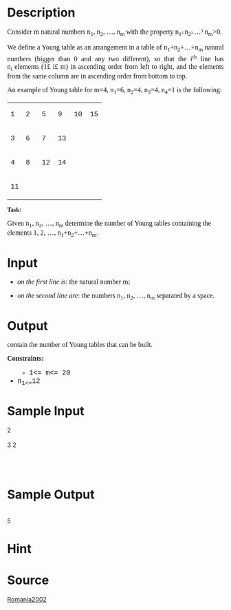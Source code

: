 
# Description

<div class="content"><p><span class="Apple-style-span" style="word-spacing: 0px; font: medium Arial,Microsoft Yahei,Simsun,sans-serif; text-transform: none; color: rgb(0,0,0); text-indent: 0px; white-space: normal; letter-spacing: normal; border-collapse: separate; orphans: 2; widows: 2; webkit-border-horizontal-spacing: 0px; webkit-border-vertical-spacing: 0px; webkit-text-decorations-in-effect: none; webkit-text-size-adjust: auto; webkit-text-stroke-width: 0px">
</span></p><p align="justify"><font face="Times New Roman" size="3">Consider m natural numbers n<sub>1</sub>, n<sub>2</sub>, …, n<sub>m<span class="Apple-converted-space"> </span></sub>with the property n<sub>1³<span class="Apple-converted-space"> </span></sub>n<sub>2³<span class="Apple-converted-space"> </span></sub>…³ n<sub>m</sub>&gt;0.</font></p>
<p align="justify"><font face="Times New Roman" size="3">We define a Young table as an arrangement in a table of n<sub>1</sub>+n<sub>2</sub>+…+n<sub>m</sub><span class="Apple-converted-space"> </span>natural numbers (bigger than 0 and any two different), so that the i<sup>th</sup><span class="Apple-converted-space"> </span>line has n<sub>i</sub><span class="Apple-converted-space"> </span>elements (1£ i£ m) in ascending order from left to right, and the elements from the same column are in ascending order from bottom to top.</font></p>
<p align="justify"><font face="Times New Roman" size="3">An example of Young table for m=4, n<sub>1</sub>=6, n<sub>2</sub>=4, n<sub>3</sub>=4, n<sub>4</sub>=1 is the following:</font></p>
<p align="center"></p>
<center>
<table cellspacing="1" cellpadding="7" width="224">
    <tbody>
        <tr>
            <td valign="top" width="16%">
            <p><font face="Courier New" size="3"><font face="Courier New">1</font></font></p>
            </td>
            <td valign="top" width="17%">
            <p><font face="Courier New" size="3"><font face="Courier New">2</font></font></p>
            </td>
            <td valign="top" width="17%">
            <p><font face="Courier New" size="3"><font face="Courier New">5</font></font></p>
            </td>
            <td valign="top" width="17%">
            <p><font face="Courier New" size="3"><font face="Courier New">9</font></font></p>
            </td>
            <td valign="top" width="17%">
            <p><font face="Courier New" size="3"><font face="Courier New">10</font></font></p>
            </td>
            <td valign="top" width="17%">
            <p><font face="Courier New" size="3"><font face="Courier New">15</font></font></p>
            </td>
        </tr>
        <tr>
            <td valign="top" width="16%">
            <p><font face="Courier New" size="3"><font face="Courier New">3</font></font></p>
            </td>
            <td valign="top" width="17%">
            <p><font face="Courier New" size="3"><font face="Courier New">6</font></font></p>
            </td>
            <td valign="top" width="17%">
            <p><font face="Courier New" size="3"><font face="Courier New">7</font></font></p>
            </td>
            <td valign="top" width="17%">
            <p><font face="Courier New" size="3"><font face="Courier New">13</font></font></p>
            </td>
            <td valign="top" width="17%"></td>
            <td valign="top" width="17%"></td>
        </tr>
        <tr>
            <td valign="top" width="16%">
            <p><font face="Courier New" size="3"><font face="Courier New">4</font></font></p>
            </td>
            <td valign="top" width="17%">
            <p><font face="Courier New" size="3"><font face="Courier New">8</font></font></p>
            </td>
            <td valign="top" width="17%">
            <p><font face="Courier New" size="3"><font face="Courier New">12</font></font></p>
            </td>
            <td valign="top" width="17%">
            <p><font face="Courier New" size="3"><font face="Courier New">14</font></font></p>
            </td>
            <td valign="top" width="17%"></td>
            <td valign="top" width="17%"></td>
        </tr>
        <tr>
            <td valign="top" width="16%">
            <p><font face="Courier New" size="3"><font face="Courier New">11</font></font></p>
            </td>
            <td valign="top" width="17%"></td>
            <td valign="top" width="17%"></td>
            <td valign="top" width="17%"></td>
            <td valign="top" width="17%"></td>
            <td valign="top" width="17%"></td>
        </tr>
    </tbody>
</table>
</center>
<p></p>
<b>
<p><font face="Times New Roman">Task:</font></p>
</b>
<p><font face="Times New Roman" size="3">Given n<sub>1</sub>, n<sub>2</sub>, …, n<sub>m</sub></font><font face="Times New Roman"><sub><font size="3"><span class="Apple-converted-space"> </span></font></sub><font size="3">determine the number of Young tables containing the elements<span class="Apple-converted-space"> </span></font></font><font face="Times New Roman" size="3">1, 2, …, n<sub>1</sub>+n<sub>2</sub>+…+n<sub>m</sub>.</font></p>
<p></p></div>

# Input

<div class="content"><ul>
    <li><font face="Times New Roman" size="3"><i>on the first line is</i>: the natural number m;</font></li>
</ul>
<ul>
    <li><font face="Times New Roman" size="3"><i>on the second line are</i>: the numbers n<sub>1</sub>, n<sub>2</sub>, …, n<sub>m</sub><span class="Apple-converted-space"> </span>separated by a space.</font></li>
</ul></div>

# Output

<div class="content"><p><font face="Times New Roman" size="3">contain the number of Young tables that can be built.</font></p>
<p><font size="3"><b>
</b></font></p><p><font size="3"><b><font face="Times New Roman">Constraints:</font></b></font></p><font size="3"><b>
</b></font><p></p>
<ul><font face="Courier New" size="3">
    <ul>
        <li>1&lt;= m&lt;= 20</li>
    </ul>
    </font>
    <li><font face="Courier New" size="3">n<sub>1&lt;=</sub>12</font></li>
</ul></div>

# Sample Input

<div class="content"><span class="sampledata">2<br/>
<br/>
3 2<br/>
<br/>
 <br/>
<br/>
</span></div>

# Sample Output

<div class="content"><span class="sampledata"><br/>
5</span></div>

# Hint

<div class="content"><p></p></div>

# Source

<div class="content"><p><a href="problemset.php?search=Romania2002">Romania2002</a></p></div>

